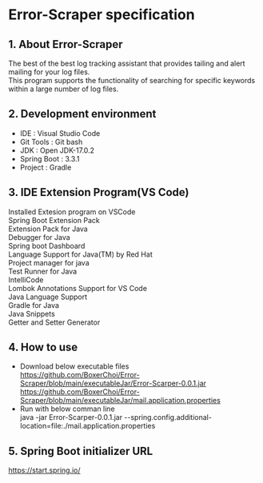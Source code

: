 # Error-Scraper specification

## 1. About Error-Scraper

The best of the best log tracking assistant that provides tailing and alert mailing for your log files.  
This program supports the functionality of searching for specific keywords within a large number of log files.

## 2. Development environment

- IDE : Visual Studio Code
- Git Tools : Git bash
- JDK : Open JDK-17.0.2
- Spring Boot : 3.3.1
- Project : Gradle

## 3. IDE Extension Program(VS Code)

Installed Extesion program on VSCode  
Spring Boot Extension Pack  
Extension Pack for Java  
Debugger for Java  
Spring boot Dashboard  
Language Support for Java(TM) by Red Hat  
Project manager for java  
Test Runner for Java  
IntelliCode  
Lombok Annotations Support for VS Code  
Java Language Support  
Gradle for Java  
Java Snippets  
Getter and Setter Generator

## 4. How to use

- Download below executable files  
  https://github.com/BoxerChoi/Error-Scraper/blob/main/executableJar/Error-Scarper-0.0.1.jar  
  https://github.com/BoxerChoi/Error-Scraper/blob/main/executableJar/mail.application.properties
- Run with below comman line  
  java -jar Error-Scarper-0.0.1.jar --spring.config.additional-location=file:./mail.application.properties

## 5. Spring Boot initializer URL

https://start.spring.io/
